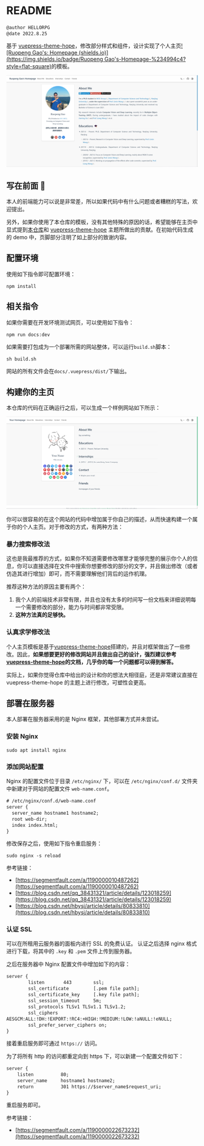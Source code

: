 # README
```wiki
@author HELLORPG
@date 2022.8.25
```

基于 [vuepress-theme-hope](https://vuepress-theme-hope.github.io/v2/)，修改部分样式和组件，设计实现了个人主页[![Ruopeng Gao's: Homepage (shields.io)](https://img.shields.io/badge/Ruopeng Gao's-Homepage-%234994c4?style=flat-square)](https://ruopenggao.com/)的模板。

![image-20220829001615848](img/rpg-homepage.png)



## 写在前面 :tada:

本人的前端能力可以说是非常差，所以如果代码中有什么问题或者糟糕的写法，欢迎提出。

另外，如果你使用了本仓库的模板，没有其他特殊的原因的话，希望能够在主页中显式提到[本仓库](https://github.com/HELLORPG/rpg-homepage-template)和 [vuepress-theme-hope](https://vuepress-theme-hope.github.io/v2/) 主题所做出的贡献。在初始代码生成的 demo 中，页脚部分注明了如上部分的致谢内容。



## 配置环境

使用如下指令即可配置环境：
```shell
npm install
```



## 相关指令

如果你需要在开发环境测试网页，可以使用如下指令：

```shell
npm run docs:dev
```

如果需要打包成为一个部署所需的网站整体，可以运行`build.sh`脚本：

```shell
sh build.sh
```

网站的所有文件会在`docs/.vuepress/dist/`下输出。



## 构建你的主页

本仓库的代码在正确运行之后，可以生成一个样例网站如下所示：

![image-20220829005000883](img/demo-homepage.png)

你可以很容易的在这个网站的代码中增加属于你自己的描述，从而快速构建一个属于你的个人主页。对于修改的方式，有两种方法：

### 暴力搜索修改法

这也是我最推荐的方式，如果你不知道需要修改哪里才能够完整的展示你个人的信息，你可以直接选择在文件中搜索你想要修改的部分的文字，并且做出修改（或者仿造其进行增加）即可，而不需要理解他们背后的运作机理。

推荐这种方法的原因主要有两个：

1. 我个人的前端技术非常有限，并且也没有太多的时间写一份文档来详细说明每一个需要修改的部分，能力与时间都非常受限。
2. **这种方法真的足够快。**

### 认真求学修改法

个人主页模板是基于[vuepress-theme-hope](https://vuepress-theme-hope.github.io/v2/)搭建的，并且对框架做出了一些修改。因此，**如果想要更好的修改网站并且做出自己的设计，强烈建议参考[vuepress-theme-hope](https://vuepress-theme-hope.github.io/v2/)的文档，几乎你的每一个问题都可以得到解答。**

实际上，如果你觉得仓库中给出的设计和你的想法大相径庭，还是非常建议直接在 vuepress-theme-hope 的主题上进行修改，可塑性会更高。



## 部署在服务器
本人部署在服务器采用的是 Nginx 框架，其他部署方式并未尝试。

### 安装 Nginx
```shell
sudo apt install nginx
```

### 添加网站配置
Nginx 的配置文件位于目录 `/etc/nginx/` 下，可以在 `/etc/nginx/conf.d/` 文件夹中新建对于网站的配置文件 `web-name.conf`。
```text
# /etc/nginx/conf.d/web-name.conf
server {
  server_name hostname1 hostname2;
  root web-dir;
  index index.html;
}
```
修改保存之后，使用如下指令重启服务：
```shell
sudo nginx -s reload
```
参考链接：
- [https://segmentfault.com/a/1190000010487262](https://segmentfault.com/a/1190000010487262)
- [https://blog.csdn.net/qq_38431321/article/details/123018259](https://blog.csdn.net/qq_38431321/article/details/123018259)
- [https://blog.csdn.net/hbysj/article/details/80833810](https://blog.csdn.net/hbysj/article/details/80833810)

### 认证 SSL
可以在所租用云服务器的面板内进行 SSL 的免费认证。
认证之后选择 nginx 格式进行下载，将其中的 `.key` 和 `.pem` 文件上传到服务器。

之后在服务器中 Nginx 配置文件中增加如下的内容：
```text
server {
        listen       443        ssl;
        ssl_certificate         [.pem file path];
        ssl_certificate_key     [.key file path];
        ssl_session_timeout 	5m;
        ssl_protocols TLSv1 TLSv1.1 TLSv1.2;
        ssl_ciphers AESGCM:ALL:!DH:!EXPORT:!RC4:+HIGH:!MEDIUM:!LOW:!aNULL:!eNULL;
        ssl_prefer_server_ciphers on;
}
```
接着重启服务即可通过 `https://` 访问。

为了将所有 http 的访问都重定向到 https 下，可以新建一个配置文件如下：
```text
server {
    listen			80;
    server_name		hostname1 hostname2;
    return 			301	https://$server_name$request_uri;
}
```
重启服务即可。

参考链接：
- [https://segmentfault.com/a/1190000022673232](https://segmentfault.com/a/1190000022673232)


